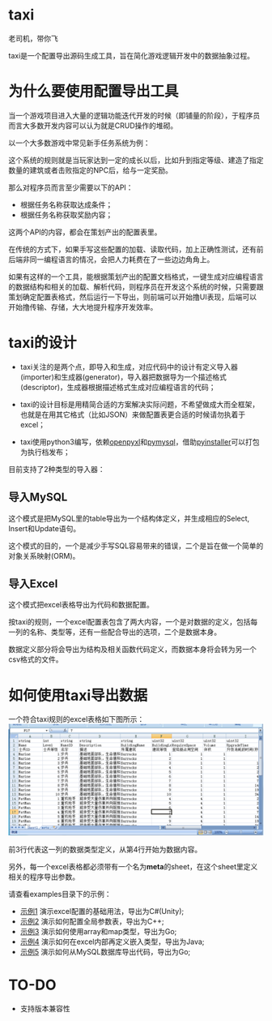 # taxi

老司机，带你飞

taxi是一个配置导出源码生成工具，旨在简化游戏逻辑开发中的数据抽象过程。


# 为什么要使用配置导出工具

当一个游戏项目进入大量的逻辑功能迭代开发的时候（即铺量的阶段），于程序员而言大多数开发内容可以认为就是CRUD操作的堆砌。

以一个大多数游戏中常见新手任务系统为例：

这个系统的规则就是当玩家达到一定的成长以后，比如升到指定等级、建造了指定数量的建筑或者击败指定的NPC后，给与一定奖励。

那么对程序员而言至少需要以下的API：
* 根据任务名称获取达成条件；
* 根据任务名称获取奖励内容；

这两个API的内容，都会在策划产出的配置表里。

在传统的方式下，如果手写这些配置的加载、读取代码，加上正确性测试，还有前后端非同一编程语言的情况，会把人力耗费在了一些边边角角上。

如果有这样的一个工具，能根据策划产出的配置文档格式，一键生成对应编程语言的数据结构和相关的加载、解析代码，则程序员在开发这个系统的时候，只需要跟策划确定配置表格式，然后运行一下导出，则前端可以开始撸UI表现，后端可以开始撸传输、存储，大大地提升程序开发效率。


# taxi的设计

* taxi关注的是两个点，即导入和生成，对应代码中的设计有定义导入器(importer)和生成器(generator)，导入器把数据导为一个描述格式(descriptor)，生成器根据描述格式生成对应编程语言的代码；

* taxi的设计目标是用精简合适的方案解决实际问题，不希望做成大而全框架，也就是在用其它格式（比如JSON）来做配置表更合适的时候请勿执着于excel；

* taxi使用python3编写，依赖[openpyxl](https://openpyxl.readthedocs.io/)和[pymysql](https://github.com/PyMySQL/PyMySQL)，借助[pyinstaller](http://www.pyinstaller.org/)可以打包为执行档发布；


目前支持了2种类型的导入器：

## 导入MySQL
这个模式是把MySQL里的table导出为一个结构体定义，并生成相应的Select, Insert和Update语句。

这个模式的目的，一个是减少手写SQL容易带来的错误，二个是旨在做一个简单的对象关系映射(ORM)。

## 导入Excel
这个模式把excel表格导出为代码和数据配置。

按taxi的规则，一个excel配置表包含了两大内容，一个是对数据的定义，包括每一列的名称、类型等，还有一些配合导出的选项，二个是数据本身。

数据定义部分将会导出为结构及相关函数代码定义，而数据本身将会转为另一个csv格式的文件。


# 如何使用taxi导出数据

一个符合taxi规则的excel表格如下图所示：
![example](doc/img1.png)

前3行代表这一列的数据类型定义，从第4行开始为数据内容。

另外，每一个excel表格都必须带有一个名为**meta**的sheet，在这个sheet里定义相关的程序导出参数。

请查看examples目录下的示例：

* [示例1](examples/basic) 演示excel配置的基础用法，导出为C#(Unity);
* [示例2](examples/global-var) 演示如何配置全局参数表，导出为C++;
* [示例3](examples/array-map) 演示如何使用array和map类型，导出为Go;
* [示例4](examples/inner-class) 演示如何在excel内部再定义嵌入类型，导出为Java;
* [示例5](examples/sql) 演示如何从MySQL数据库导出代码，导出为Go;


# TO-DO

* 支持版本兼容性

